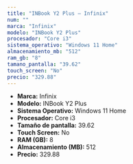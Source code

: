 ```yaml
---
title: "INBook Y2 Plus — Infinix"
num: ""
marca: "Infinix"
modelo: "INBook Y2 Plus"
procesador: "Core i3"
sistema_operativo: "Windows 11 Home"
almacenamiento_mb: "512"
ram_gb: "8"
tamano_pantalla: "39.62"
touch_screen: "No"
precio: "329.88"
---
```

<ul>
<li><strong>Marca:</strong> Infinix</li>
<li><strong>Modelo:</strong> INBook Y2 Plus</li>
<li><strong>Sistema Operativo:</strong> Windows 11 Home</li>
<li><strong>Procesador:</strong> Core i3 </li>
<li><strong>Tamaño de pantalla:</strong> 39.62</li>
<li><strong>Touch Screen:</strong> No</li>
<li><strong>RAM (GB):</strong> 8</li>
<li><strong>Almacenamiento (MB):</strong> 512</li>
<li><strong>Precio:</strong> 329.88</li>
</ul>